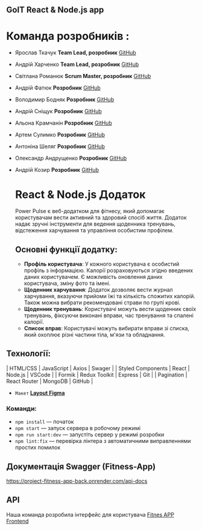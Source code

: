 ## GoIT React & Node.js app

# Команда розробників :

- Ярослав Ткачук **Team Lead, розробник**
  [GitHub](https://github.com/Tkachuk-Yaroslav)

- Андрій Харченко **Team Lead, розробник**
  [GitHub](https://github.com/khar-and)

- Світлана Романюк **Scrum Master, розробник**
  [GitHub](https://github.com/SvetlanaRomaniuk111)

- Андрій Фатюк **Розробник**
  [GitHub](https://github.com/Fatiuk)

- Володимир Бодняк **Розробник**
  [GitHub](https://github.com/VolodymyrBodniak)

- Андрій Сніщук **Розробник**
  [GitHub](https://github.com/andsnk)

- Альона Крамчанін **Розробник**
  [GitHub](https://github.com/KramchaninAlena)

- Артем Сулимко **Розробник**
  [GitHub](https://github.com/agsulimko)

- Антоніна Шеляг **Розробник**
  [GitHub](https://github.com/AnSh202302)

- Олександр Андрущенко **Розробник**
  [GitHub](https://github.com/Movash)

- Андрій Козир **Розробник**
  [GitHub](https://github.com/Andrew300189)

  # React & Node.js Додаток

  Power Pulse є веб-додатком для фітнесу, який допомагає користувачам вести активний та здоровий спосіб життя. Додаток надає зручні інструменти для ведення щоденника тренувань, відстеження харчування та управління особистим профілем.

  ## Основні функції додатку:

  - **Профіль користувача**: У кожного користувача є особистий профіль з інформацією. Калорії розраховуються згідно введених даних користувачем. Є можливість оновлення даних користувача, зміну фото та імені.
  - **Щоденник харчування**: Додаток дозволяє вести журнал харчування, вказуючи прийоми їжі та кількість спожитих калорій. Також можна вибрати рекомендовані страви по групі крові.
  - **Щоденник тренувань**: Користувачі можуть вести щоденник своїх тренувань, фіксуючи виконані вправи, час тренування та спалені калорії.
  - **Список вправ**: Користувачі можуть вибирати вправи зі списка, який охоплює різні частини тіла, м'язи та обладнання.

## Технології:

| HTML/CSS | JavaScript | Axios | Swager |
| Styled Components | React | Node.js | VSCode |
| Formik | Redux Toolkit | Express | Git |
| Pagination | React Router | MongoDB | GitHub |

- `Макет`
  [**Layout Figma**](https://www.figma.com/file/0xm1EIt7GWmWxWTa8xu2K5/Power-Pulse-2.0?type=design&node-id=0-1&mode=design)

### Команди:

- `npm install` &mdash; початок
- `npm start` &mdash; запуск сервера в робочому режимі
- `npm run start:dev` &mdash; запустіть сервер у режимі розробки
- `npm lint:fix` &mdash; перевірка лінтера з автоматичними виправленнями простих помилок

## Документація Swagger (Fitness-App)

https://project-fitness-app-back.onrender.com/api-docs

## API

Наша команда розробила інтерфейс для користувача [Fitnes APP Frontend](https://github.com/Tkachuk-Yaroslav/project-fitness-app)
